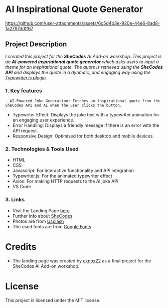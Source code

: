 # AI Inspirational Quote Generator

https://github.com/user-attachments/assets/6c5d4b3e-920e-44e6-8ad8-1a2797ddff67

## Project Description

_I created this project for the **SheCodes** AI Add-on workshop. This project is an **AI-powered inspriational quote generator** which asks users to input a theme for an inspirational quote. The quote is retrieved using the **SheCodes API** and displays the quote in a dynmaic, and engaging way using the [Typewriter.js plugin](https://github.com/tameemsafi/typewriterjs)._

### 1. Key features

	- AI-Powered Joke Generation: Fetches an inspirational quote from the SheCodes API and AI when the user clicks the button.
 - Typewriter Effect: Displays the joke text with a typewriter animation for an engaging user experience.
 - Error Handling: Displays a friendly message if there is an error with the API request.
 - Responsive Design: Optimised for both desktop and mobile devices.

### 2. Technologies & Tools Used

- HTML
- CSS
- Javascript: For interactive functionality and API integration
- Typewriter.js: For the animated typewriter effect
- Axios: For making HTTP requests to the AI joke API
- VS Code

### 3. Links

- Visit the Landing Page [here](https://norway-travel-project-ekc.netlify.app/)
- Further info about [SheCodes](https://www.shecodes.io/)
- Photos are from [Usplash](https://unsplash.com/)
- The used fonts are from [Google Fonts](https://fonts.google.com/)

# Credits

- The landing page was created by [eknox22](https://github.com/eknox22) as a final project for the SheCodes AI Add-on workshop.

# License

This project is licensed under the MIT license.

 
